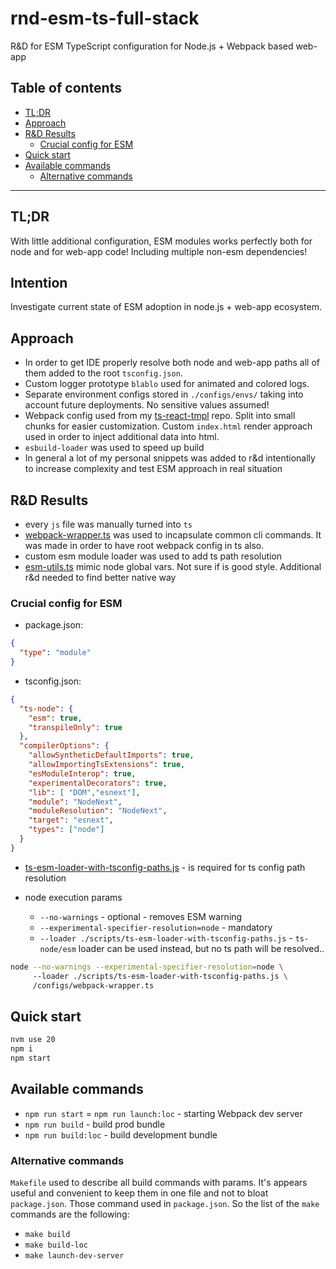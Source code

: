 # rnd-esm-ts-full-stack
R&amp;D for ESM TypeScript configuration for Node.js + Webpack based web-app

## Table of contents
- [TL;DR](#tldr)
- [Approach](#approach)
- [R&D Results](#rd-results)
  * [Crucial config for ESM](#crucial-config-for-esm)
- [Quick start](#quick-start)
- [Available commands](#available-commands)
  * [Alternative commands](#alternative-commands)
---

## TL;DR
With little additional configuration, ESM modules works perfectly both for node and for web-app code! Including multiple non-esm dependencies!

## Intention
Investigate current state of ESM adoption in node.js + web-app ecosystem.

## Approach
- In order to get IDE properly resolve both node and web-app paths all of them added to the root `tsconfig.json`.
- Custom logger prototype `blablo` used for animated and colored logs.
- Separate environment configs stored in `./configs/envs/` taking into account future deployments. No sensitive values assumed!
- Webpack config used from my [ts-react-tmpl](https://github.com/oleksii-honchar/ts-react-tmpl) repo. Split into small chunks for easier customization. Custom `index.html` render approach used in order to inject additional data into html. 
- `esbuild-loader` was used to speed up build
- In general a lot of my personal snippets was added to r&d intentionally to increase complexity and test ESM approach in real situation

## R&D Results
- every `js` file was manually turned into `ts`
- [webpack-wrapper.ts](configs%2Fwebpack-wrapper.ts) was used to incapsulate common cli commands. It was made in order to have root webpack config in ts also.
- custom esm module loader was used to add ts path resolution
- [esm-utils.ts](scripts%2Fesm-utils.ts) mimic node global vars. Not sure if is good style. Additional r&d needed to find better native way

### Crucial config for ESM
- package.json:
```json
{
  "type": "module"
}
```
- tsconfig.json:
```json
{
  "ts-node": {
    "esm": true,
    "transpileOnly": true
  },
  "compilerOptions": {
    "allowSyntheticDefaultImports": true,
    "allowImportingTsExtensions": true,
    "esModuleInterop": true,
    "experimentalDecorators": true,
    "lib": [ "DOM","esnext"],
    "module": "NodeNext",
    "moduleResolution": "NodeNext",
    "target": "esnext",
    "types": ["node"]
  }
}
```
- [ts-esm-loader-with-tsconfig-paths.js](scripts%2Fts-esm-loader-with-tsconfig-paths.js) - is required for ts config path resolution

- node execution params
  - `--no-warnings` - optional - removes ESM warning
  - `--experimental-specifier-resolution=node` - mandatory
  - `--loader ./scripts/ts-esm-loader-with-tsconfig-paths.js` - `ts-node/esm` loader can be used instead, but no ts path will be resolved..
```bash
node --no-warnings --experimental-specifier-resolution=node \ 
     --loader ./scripts/ts-esm-loader-with-tsconfig-paths.js \
     /configs/webpack-wrapper.ts
```

## Quick start

```bash
nvm use 20
npm i
npm start
```
## Available commands

- `npm run start` = `npm run launch:loc` - starting Webpack dev server 
- `npm run build` - build prod bundle 
- `npm run build:loc` - build development bundle

### Alternative commands

`Makefile` used to describe all build commands with params. It's appears useful and convenient to keep them in one file and not to bloat `package.json`. Those command used in `package.json`. So the list of the `make` commands are the following:

- `make build`
- `make build-loc`
- `make launch-dev-server`
